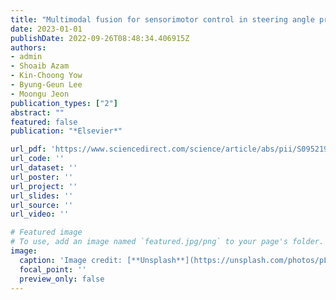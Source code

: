 ```yaml
---
title: "Multimodal fusion for sensorimotor control in steering angle prediction"
date: 2023-01-01
publishDate: 2022-09-26T08:48:34.406915Z
authors:
- admin
- Shoaib Azam
- Kin-Choong Yow
- Byung-Geun Lee
- Moongu Jeon
publication_types: ["2"]
abstract: ""
featured: false
publication: "*Elsevier*"

url_pdf: 'https://www.sciencedirect.com/science/article/abs/pii/S095219762301271X?dgcid=rss_sd_all'
url_code: ''
url_dataset: ''
url_poster: ''
url_project: ''
url_slides: ''
url_source: ''
url_video: ''

# Featured image
# To use, add an image named `featured.jpg/png` to your page's folder.
image:
  caption: 'Image credit: [**Unsplash**](https://unsplash.com/photos/pLCdAaMFLTE)'
  focal_point: ''
  preview_only: false
---
```


